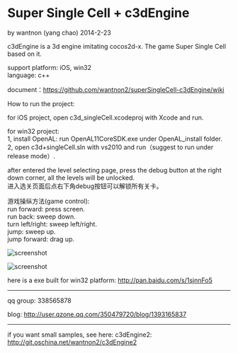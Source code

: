 ﻿Super Single Cell + c3dEngine
==========
by wantnon (yang chao) 2014-2-23  
  
c3dEngine is a 3d engine imitating cocos2d-x. The game Super Single Cell based on it.

support platform: iOS, win32  
language: c++  
    
document：https://github.com/wantnon2/superSingleCell-c3dEngine/wiki  
  
How to run the project:   

for iOS project, open c3d_singleCell.xcodeproj with Xcode and run.   

for win32 project:  
1, install OpenAL: run OpenAL11CoreSDK.exe under OpenAL_install folder.  
2, open c3d+singleCell.sln with vs2010 and run（suggest to run under release mode）.    
    
after entered the level selecting page, press the debug button at the right down corner, all the levels will be unlocked.   
进入选关页面后点右下角debug按钮可以解锁所有关卡。  
  
游戏操纵方法(game control):  
run forward:        press screen.  
run back:           sweep down.  
turn left/right:    sweep left/right.  
jump:               sweep up.  
jump forward:       drag up.  
  
  
![screenshot](https://raw.github.com/wantnon2/superSingleCell-c3dEngine/master/screenshot/screenshot.png)  

![screenshot](https://raw.github.com/wantnon2/superSingleCell-c3dEngine/master/screenshot/screenshot_win32.png)  
  
  
here is a exe built for win32 platform: http://pan.baidu.com/s/1sjnnFo5  
  
----  
    
qq group:  338565878  
  
blog: http://user.qzone.qq.com/350479720/blog/1393165837  
  
----  
  
if you want small samples, see here: c3dEngine2: http://git.oschina.net/wantnon2/c3dEngine2  